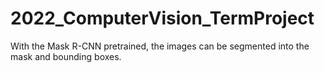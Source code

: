 # 2022_ComputerVision_TermProject
With the Mask R-CNN pretrained, the images can be segmented into the mask and bounding boxes. 
